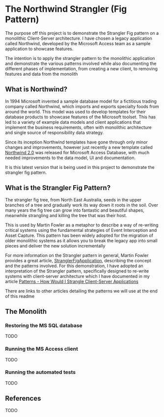 # The Northwind Strangler (Fig Pattern)
The purpose off this project is to demonstrate the Strangler Fig pattern on a monolithic Client-Server architecture. I have chosen a legacy application called Northwind, developed by the Microsoft Access team as a sample application to showcase features.

The intention is to apply the strangler pattern to the monolithic application and demonstrate the various patterns involved while also documenting the different phases of implementation, from creating a new client, to removing features and data from the monolith

## What is Northwind?
In 1994 Microsoft invented a sample database model for a fictitious trading company called Northwind, which imports and exports specialty foods from around the world. This model was used to develop templates for their database products to showcase features of the Microsoft toolset. This has led to a variety of example data models and client applications that implement the business requirements, often with monolithic architecture and single source of responsibility data strategy. 

Since its inception Northwind templates have gone through only minor changes and improvements, however just recently a new template called [Northwind 2.0](https://techcommunity.microsoft.com/t5/access-blog/announcing-new-templates-for-microsoft-access-northwind-2-0-is/ba-p/3806082) was released for Microsoft Access Database, with much needed improvements to the data model, UI and documentation.

It is this latest version that is being used in this project to demonstrate the strangler fig pattern.

## What is the Strangler Fig Pattern?
The strangler fig tree, from North East Australia, seeds in the upper branches of a tree and gradually work its way down it roots in the soil. Over many years the fig tree can grow into fantastic and beautiful shapes, meanwhile strangling and killing the tree that was their host. 

This is used by Martin Fowler as a metaphor to describe a way of re-writing critical systems using the fundamental strategies of Event Interception and Asset Capture. This pattern has been widely adopted for the migration of older monolithic systems as it allows you to break the legacy app into small pieces and deliver the new solution incrementally

For more information on the Strangler pattern in general, Martin Fowler provides a great article, [StranglerFigApplication](https://martinfowler.com/bliki/StranglerFigApplication.html), describing the concept and the patterns involved. For this demonstration, I have adopted an interpretation of the Strangler pattern, specifically designed to re-write systems with client-server architecture which I have documented in my article [Patterns - How Would I Strangle Client-Server Applications](https://dowot.gatsbyjs.io/posts/patterns-how-would-i-strangle-client-server-applications)

There are links to other articles detailing the patterns we will use at the end of this readme

## The Monolith

### Restoring the MS SQL database
TODO
### Running the MS Access client
TODO
### Running the automated tests
TODO

## References
TODO